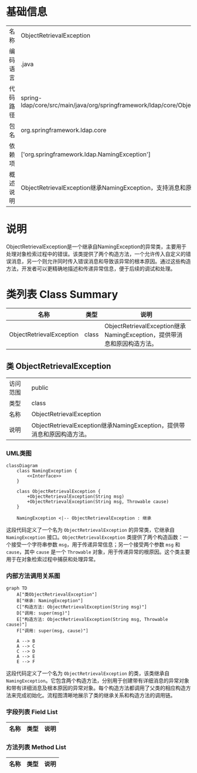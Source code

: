 # 基础信息

|      |      |
|------|------|
| 名称 | ObjectRetrievalException |
| 编码语言 | .java |
| 代码路径 | spring-ldap/core/src/main/java/org/springframework/ldap/core/ObjectRetrievalException.java |
| 包名 | org.springframework.ldap.core |
| 依赖项 | ['org.springframework.ldap.NamingException'] |
| 概述说明 | ObjectRetrievalException继承NamingException，支持消息和原因的构造方法。 |

# 说明

ObjectRetrievalException是一个继承自NamingException的异常类，主要用于处理对象检索过程中的错误。该类提供了两个构造方法，一个允许传入自定义的错误消息，另一个则允许同时传入错误消息和导致该异常的根本原因。通过这些构造方法，开发者可以更精确地描述和传递异常信息，便于后续的调试和处理。

# 类列表 Class Summary

| 名称   | 类型  | 说明 |
|-------|------|-------------|
| ObjectRetrievalException | class | ObjectRetrievalException继承NamingException，提供带消息和原因构造方法。 |



## 类 ObjectRetrievalException

|      |      |
|------|------|
| 访问范围 | public |
| 类型 | class |
| 名称 | ObjectRetrievalException |
| 说明 | ObjectRetrievalException继承NamingException，提供带消息和原因构造方法。 |


### UML类图

```mermaid
classDiagram
    class NamingException {
        <<Interface>>
    }

    class ObjectRetrievalException {
        +ObjectRetrievalException(String msg)
        +ObjectRetrievalException(String msg, Throwable cause)
    }

    NamingException <|-- ObjectRetrievalException : 继承
```

这段代码定义了一个名为 `ObjectRetrievalException` 的异常类，它继承自 `NamingException` 接口。`ObjectRetrievalException` 类提供了两个构造函数：一个接受一个字符串参数 `msg`，用于传递异常信息；另一个接受两个参数 `msg` 和 `cause`，其中 `cause` 是一个 `Throwable` 对象，用于传递异常的根原因。这个类主要用于在对象检索过程中捕获和处理异常。


### 内部方法调用关系图

```mermaid
graph TD
    A["类ObjectRetrievalException"]
    B["继承: NamingException"]
    C["构造方法: ObjectRetrievalException(String msg)"]
    D["调用: super(msg)"]
    E["构造方法: ObjectRetrievalException(String msg, Throwable cause)"]
    F["调用: super(msg, cause)"]

    A --> B
    A --> C
    C --> D
    A --> E
    E --> F
```

这段代码定义了一个名为 `ObjectRetrievalException` 的类，该类继承自 `NamingException`。它包含两个构造方法，分别用于创建带有详细消息的异常对象和带有详细消息及根本原因的异常对象。每个构造方法都调用了父类的相应构造方法来完成初始化。流程图清晰地展示了类的继承关系和构造方法的调用链。

### 字段列表 Field List

| 名称  | 类型  | 说明 |
|-------|-------|------|

### 方法列表 Method List

| 名称  | 类型  | 说明 |
|-------|-------|------|




